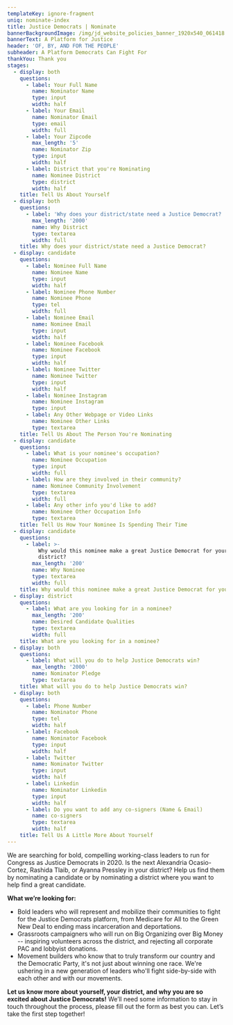 ```yaml
---
templateKey: ignore-fragment
uniq: nominate-index
title: Justice Democrats | Nominate
bannerBackgroundImage: /img/jd_website_policies_banner_1920x540_061418.jpg
bannerText: A Platform for Justice
header: 'OF, BY, AND FOR THE PEOPLE'
subheader: A Platform Democrats Can Fight For
thankYou: Thank you
stages:
  - display: both
    questions:
      - label: Your Full Name
        name: Nominator Name
        type: input
        width: half
      - label: Your Email
        name: Nominator Email
        type: email
        width: full
      - label: Your Zipcode
        max_length: '5'
        name: Nominator Zip
        type: input
        width: half
      - label: District that you're Nominating
        name: Nominee District
        type: district
        width: half
    title: Tell Us About Yourself
  - display: both
    questions:
      - label: 'Why does your district/state need a Justice Democrat? '
        max_length: '2000'
        name: Why District
        type: textarea
        width: full
    title: Why does your district/state need a Justice Democrat?
  - display: candidate
    questions:
      - label: Nominee Full Name
        name: Nominee Name
        type: input
        width: half
      - label: Nominee Phone Number
        name: Nominee Phone
        type: tel
        width: full
      - label: Nominee Email
        name: Nominee Email
        type: input
        width: half
      - label: Nominee Facebook
        name: Nominee Facebook
        type: input
        width: half
      - label: Nominee Twitter
        name: Nominee Twitter
        type: input
        width: half
      - label: Nominee Instagram
        name: Nominee Instagram
        type: input
      - label: Any Other Webpage or Video Links
        name: Nominee Other Links
        type: textarea
    title: Tell Us About The Person You're Nominating
  - display: candidate
    questions:
      - label: What is your nominee's occupation?
        name: Nominee Occupation
        type: input
        width: full
      - label: How are they involved in their community?
        name: Nominee Community Involvement
        type: textarea
        width: full
      - label: Any other info you'd like to add?
        name: Nominee Other Occupation Info
        type: textarea
    title: Tell Us How Your Nominee Is Spending Their Time
  - display: candidate
    questions:
      - label: >-
          Why would this nominee make a great Justice Democrat for your
          district?
        max_length: '200'
        name: Why Nominee
        type: textarea
        width: full
    title: Why would this nominee make a great Justice Democrat for your district?
  - display: district
    questions:
      - label: What are you looking for in a nominee?
        max_length: '200'
        name: Desired Candidate Qualities
        type: textarea
        width: full
    title: What are you looking for in a nominee?
  - display: both
    questions:
      - label: What will you do to help Justice Democrats win?
        max_length: '2000'
        name: Nominator Pledge
        type: textarea
    title: What will you do to help Justice Democrats win?
  - display: both
    questions:
      - label: Phone Number
        name: Nominator Phone
        type: tel
        width: half
      - label: Facebook
        name: Nominator Facebook
        type: input
        width: half
      - label: Twitter
        name: Nominator Twitter
        type: input
        width: half
      - label: Linkedin
        name: Nominator Linkedin
        type: input
        width: half
      - label: Do you want to add any co-signers (Name & Email)
        name: co-signers
        type: textarea
        width: half
    title: Tell Us A Little More About Yourself
---
```

We are searching for bold, compelling working-class leaders to run for Congress as Justice Democrats in 2020. Is the next Alexandria Ocasio-Cortez, Rashida Tlaib, or Ayanna Pressley in your district? Help us find them by nominating a candidate or by nominating a district where you want to help find a great candidate.

**What we’re looking for:**

* Bold leaders who will represent and mobilize their communities to fight for the Justice Democrats platform, from Medicare for All to the Green New Deal to ending mass incarceration and deportations. 
* Grassroots campaigners who will run on Big Organizing over Big Money -- inspiring volunteers across the district, and rejecting all corporate PAC and lobbyist donations.
* Movement builders who know that to truly transform our country and the Democratic Party, it's not just about winning one race. We're ushering in a new generation of leaders who'll fight side-by-side with each other and with our movements.

**Let us know more about yourself, your district, and why you are so excited about Justice Democrats!** We’ll need some information to stay in touch throughout the process, please fill out the form as best you can. Let’s take the first step together!
